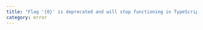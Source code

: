 ```yaml
---
title: "Flag '{0}' is deprecated and will stop functioning in TypeScript {1}. Specify 'ignoreDeprecations: \"{2}\"' to silence this error."
category: error
---
```

